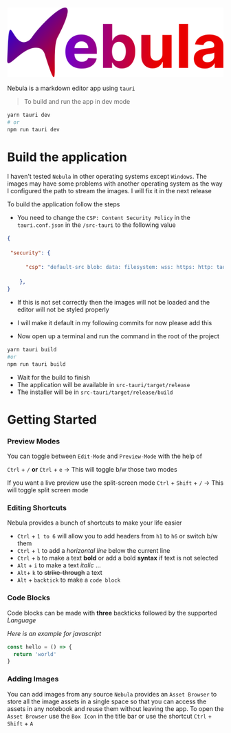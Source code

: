 ![logo-nebula](/assets/logo-nebula.svg)

Nebula is a markdown editor app using `tauri`

> To build and run the app in dev mode

```bash
yarn tauri dev
# or
npm run tauri dev
```

# Build the application

I haven't tested `Nebula` in other operating systems except `Windows`. The images may have some problems
with another operating system as the way I configured the path to stream the images. I will fix it in the next release

To build the application follow the steps

- You need to change the `CSP: Content Security Policy` in the `tauri.conf.json` in the `/src-tauri` to the following value

```json
{

 "security": {

      "csp": "default-src blob: data: filesystem: wss: https: http: tauri: 'unsafe-inline' asset: https://asset.localhost 'self'; img-src 'self' blob: data: asset: https://asset.localhost nb: https://nb.localhost; script-src 'self'; style-src https: tauri: 'unsafe-inline' https://tauri.localhost  'self'",

    },
}
```

- If this is not set correctly then the images will not be loaded and the editor will not be styled properly
- I will make it default in my following commits for now please add this

- Now open up a terminal and run the command in the root of the project

```bash
yarn tauri build
#or
npm run tauri build
```

- Wait for the build to finish
- The application will be available in `src-tauri/target/release`
- The installer will be in `src-tauri/target/release/build`

# Getting Started

### Preview Modes

You can toggle between `Edit-Mode` and `Preview-Mode` with the help of

`Ctrl` + `/` **or** `Ctrl` + `e` -> This will toggle b/w those two modes

If you want a live preview use the split-screen mode
`Ctrl` + `Shift` + `/` -> This will toggle split screen mode

### Editing Shortcuts

Nebula provides a bunch of shortcuts to make your life easier

- `Ctrl` + `1 to 6` will allow you to add headers from `h1` to `h6` or switch b/w them
- `Ctrl` + `l` to add a _horizontal line_ below the current line
- `Ctrl` + `b` to make a text **bold** or add a bold **syntax** if text is not selected
- `Alt` + `i` to make a text _italic_ ...
- `Alt`+ `k` to ~~strike-through~~ a text
- `Alt` + `backtick` to make a `code block`

### Code Blocks

Code blocks can be made with **three** backticks followed by the supported _Language_

_Here is an example for javascript_

```javascript
const hello = () => {
  return 'world'
}
```

### Adding Images

You can add images from any source `Nebula` provides an `Asset Browser` to store all the image
assets in a single space so that you can access the assets in any notebook and reuse them without leaving the app.
To open the `Asset Browser` use the `Box Icon` in the title bar or use the
shortcut `Ctrl` + `Shift` + `A`
